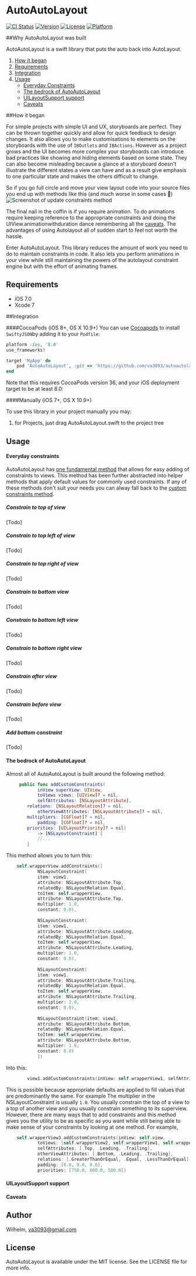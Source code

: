 # AutoAutoLayout

[![CI Status](http://img.shields.io/travis/Wilhelm/AutoAutoLayout.svg?style=flat)](https://travis-ci.org/Wilhelm/AutoAutoLayout)
[![Version](https://img.shields.io/cocoapods/v/AutoAutoLayout.svg?style=flat)](http://cocoapods.org/pods/AutoAutoLayout)
[![License](https://img.shields.io/cocoapods/l/AutoAutoLayout.svg?style=flat)](http://cocoapods.org/pods/AutoAutoLayout)
[![Platform](https://img.shields.io/cocoapods/p/AutoAutoLayout.svg?style=flat)](http://cocoapods.org/pods/AutoAutoLayout)

##Why AutoAutoLayout was built

AutoAutoLayout is a swift library that puts the auto back into AutoLayout.

1. [How it began](#how-it-began)
1. [Requirements](#requirements)
1. [Integration](#integration)
1. [Usage](#usage)
	- [Everyday Constraints](#everyday-constraints)
	- [The bedrock of AutoAutoLayout](#the-bedrock-of-autoautolayout)
	- [UILayoutSupport support](#uilayoutsupport-support)
	- [Caveats](#caveats)

##How it began

For simple projects with simple UI and UX, storyboards are perfect. They can be thrown together quickly and allow for quick feedback to design changes. It also allows you to make customisations to elements on the storyboards with the use of `IBOutlets` and `IBActions`. However as a project grows and the UI becomes more complex your storyboards can introduce bad practices like showing and hiding elements based on some state. They can also become misleading because a glance at a storyboard doesn't illustrate the different states a view can have and as a result give emphasis to one particular state and makes the others difficult to change. 

So if you go full circle and move your view layout code into your source files you end up with methods like this (and much worse in some cases :grimacing:)
![Screenshot of update constraints method](ReadmeAssets/constraints.png?raw=true)

The final nail in the coffin is if you require animation. To do animations require keeping reference to the appropriate constraints and doing the UIView.animationwithduration dance remembering all the [caveats](http://stackoverflow.com/questions/18363399/autolayout-animation-issue). The advantages of using Autolayout all of sudden start to feel not worth the hassle.

Enter AutoAutoLayout. This library reduces the amount of work you need to do to maintain constraints in code. It also lets you perform animations in your view while still maintaining the powers of the autolayout constraint engine but with the effort of animating frames. 

## Requirements

- iOS 7.0
- Xcode 7

##Integration

####CocoaPods (iOS 8+, OS X 10.9+)
You can use [Cocoapods](http://cocoapods.org/) to install `SwiftyJSON`by adding it to your `Podfile`:
```ruby
platform :ios, '8.0'
use_frameworks!

target 'MyApp' do
	pod 'AutoAutoLayout', :git => 'https://github.com/va3093/autoautolayout.git'
end
```
Note that this requires CocoaPods version 36, and your iOS deployment target to be at least 8.0:


####Manually (iOS 7+, OS X 10.9+)

To use this library in your project manually you may:  

1. for Projects, just drag AutoAutoLayout.swift to the project tree

## Usage

#### Everyday constraints

AutoAutoLayout has [one fundamental method](#the-bedrock-of-autoautolayout) that allows for easy adding of constraints to views. This method has been further abstracted into helper methods that apply default values for commonly used constraints. If any of these methods don't suit your needs you can alway fall back to the [custom constraints method](#the-bedrock-of-autoautolayout).

##### Constrain to top of view
[Todo]

##### Constrain to top left of view
[Todo]

##### Constrain to top right of view
[Todo]

##### Constrain to bottom view
[Todo]

##### Constrain to bottom left view
[Todo]

##### Constrain to bottom right view
[Todo]

##### Constrain after view
[Todo]

##### Constrain before view
[Todo]

##### Add bottom constraint
[Todo]

#### The bedrock of AutoAutoLayout

Almost all of AutoAutoLayout is built around the following method:

```swift
	 public func addCustomConstraints(
        	inView superView: UIView,
        	toViews views: [UIView]? = nil,
        	selfAttributes: [NSLayoutAttribute],
		relations: [NSLayoutRelation]? = nil,
        	otherViewAttributes: [NSLayoutAttribute]? = nil,
		multipliers: [CGFloat]? = nil,
        	padding: [CGFloat]? = nil,
		priorities: [UILayoutPriority]? = nil)
        	-> [NSLayoutConstraint] {
			//... 
		}
```
This method allows you to turn this:
```swift
	self.wrapperView.addConstraints([
			NSLayoutConstraint(
			item: view1, 
			attribute: NSLayoutAttribute.Top, 
			relatedBy: NSLayoutRelation.Equal, 
			toItem: self.wrapperView, 
			attribute: NSLayoutAttribute.Top, 
			multiplier: 1.0, 
			constant: 0.0),
			
			NSLayoutConstraint(
			item: view1, 
			attribute: NSLayoutAttribute.Leading, 
			relatedBy: NSLayoutRelation.Equal, 
			toItem: self.wrapperView, 
			attribute: NSLayoutAttribute.Leading, 
			multiplier: 1.0, 
			constant: 0.0),
			
			NSLayoutConstraint(
			item: view1, 
			attribute: NSLayoutAttribute.Trailing, 
			relatedBy: NSLayoutRelation.Equal, 
			toItem: self.wrapperView, 
			attribute: NSLayoutAttribute.Trailing, 
			multiplier: 1.0, 
			constant: 0.0),
			
			NSLayoutConstraint(item: view1, 
			attribute: NSLayoutAttribute.Bottom, 
			relatedBy: NSLayoutRelation.Equal, 
			toItem: self.wrapperView, 
			attribute: NSLayoutAttribute.Bottom, 
			multiplier: 1.0, 
			constant: 0.0)
			])
```

Into this:
```swift
        view1.addCustomConstraints(inView: self.wrapperView1, selfAttributes: [.Top, .Leading, .Trailing, .Bottom])
```
This is possible because appropriate defaults are applied to fill values that are predominantly the same. For example The multiplier in the NSLayoutConstraint is usually `1.0`. You usually constrain the top of a view to a top of another view and you usually constrain something to its superview. However, there are many ways that to add constraints and this method gives you the utility to be as specific as you want while still being able to make sense of your constraints by looking at one method. For example,

```swift
	self.wrapperView3.addCustomConstraints(inView: self.view,
			toViews: [self.wrapperView2, self.wrapperView1, self.wrapperView2],
			selfAttributes: [.Top, .Leading, .Trailing],
			otherViewAttributes: [.Bottom, .Leading, .Trailing],
			relations: [.GreaterThanOrEqual, .Equal, .LessThanOrEqual],
			padding: [8.0, 0.0, 0.0],
			priorities: [750.0, 800.0, 500.0])
```

#### UILayoutSupport support

#### Caveats

## Author

Wilhelm, va3093@gmail.com

## License

AutoAutoLayout is available under the MIT license. See the LICENSE file for more info.
